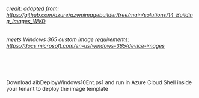 ###### credit: adapted from: https://github.com/azure/azvmimagebuilder/tree/main/solutions/14_Building_Images_WVD
###### meets Windows 365 custom image requirements: https://docs.microsoft.com/en-us/windows-365/device-images


<br>
<br>

Download aibDeployWindows10Ent.ps1 and run in Azure Cloud Shell inside your tenant to deploy the image template
